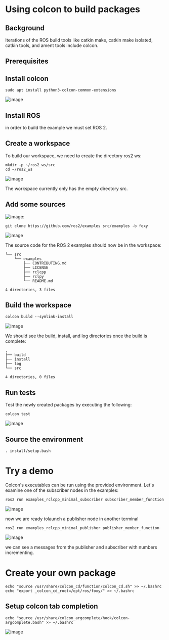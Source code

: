 # Using colcon to build packages 

## Background

Iterations of the ROS build tools like catkin make, catkin make isolated, catkin tools, and ament tools include colcon.  

## Prerequisites 

## Install colcon

```
sudo apt install python3-colcon-common-extensions
```
![image](https://user-images.githubusercontent.com/92859942/194816252-1e986b97-08cb-43bf-a8d9-e3c5c32080a8.png)


## Install ROS

 in order to build the example we must set ROS 2.

## Create a workspace 

To build  our workspace, we need to create the directory ros2 ws:

```
mkdir -p ~/ros2_ws/src
cd ~/ros2_ws
```
![image](https://user-images.githubusercontent.com/92859942/194816321-06ff339f-7c9b-4506-b21b-393db63612a1.png)


The workspace currently only has the empty directory src. 

## Add some sources

![image](https://user-images.githubusercontent.com/92859942/194818010-3435dcd9-77e7-4dab-8397-4896b5978a68.png):

```
git clone https://github.com/ros2/examples src/examples -b foxy
```
![image](https://user-images.githubusercontent.com/92859942/194816461-82c17358-5274-48d0-8b05-d61509fdde86.png)

The source code for the ROS 2 examples should now be in the workspace:

```
└── src
    └── examples
        ├── CONTRIBUTING.md
        ├── LICENSE
        ├── rclcpp
        ├── rclpy
        └── README.md

4 directories, 3 files
```

## Build the workspace

```
colcon build --symlink-install
```
![image](https://user-images.githubusercontent.com/92859942/194816739-d2ecf741-9fd8-42c3-94ac-097e6f9c07cf.png)


We should see the build, install, and log directories once the build is complete:
```
.
├── build
├── install
├── log
└── src

4 directories, 0 files
```
## Run tests
Test the newly created packages by executing the following:

```
colcon test
```
![image](https://user-images.githubusercontent.com/92859942/194817137-4a08ae4a-18a4-441a-8397-d2b3a692a27d.png)

## Source the environment

```
. install/setup.bash
```

# Try a demo

Colcon's executables can be run using the provided environment. Let's examine one of the subscriber nodes in the examples:

```
ros2 run examples_rclcpp_minimal_subscriber subscriber_member_function
```
![image](https://user-images.githubusercontent.com/92859942/194817394-f67439fd-6fe3-46d1-98bb-200cac8dd941.png)


now we are ready tolaunch a publisher node in another terminal 

```
ros2 run examples_rclcpp_minimal_publisher publisher_member_function
```
![image](https://user-images.githubusercontent.com/92859942/194817458-0e69eae8-a75c-4e4a-b9be-0c855c530f8e.png)

we can see a messages from the publisher and subscriber with numbers incrementing.

# Create your own package
```
echo "source /usr/share/colcon_cd/function/colcon_cd.sh" >> ~/.bashrc
echo "export _colcon_cd_root=/opt/ros/foxy/" >> ~/.bashrc
```

## Setup colcon tab completion

```
echo "source /usr/share/colcon_argcomplete/hook/colcon-argcomplete.bash" >> ~/.bashrc
```
![image](https://user-images.githubusercontent.com/92859942/194817643-8d97107c-fbcc-46f9-b585-0d5843560be2.png)
